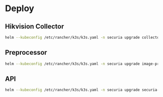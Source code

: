 # Deploy

## Hikvision Collector

```bash
helm --kubeconfig /etc/rancher/k3s/k3s.yaml -n securia upgrade collector-hikvision charts/collector_hikvision -i -f charts/collector_hikvision/values.yaml --create-namespace
```

## Preprocessor

```bash
helm --kubeconfig /etc/rancher/k3s/k3s.yaml -n securia upgrade image-preprocessor charts/image_preprocessor -i -f charts/image_preprocessor/values.yaml --create-namespace
```

## API

```bash
helm --kubeconfig /etc/rancher/k3s/k3s.yaml -n securia upgrade securia-api charts/securia_api -i -f charts/securia_api/values.yaml --create-namespace
```
